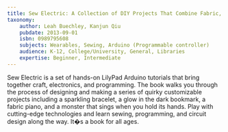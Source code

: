 ```yaml
---
title: Sew Electric: A Collection of DIY Projects That Combine Fabric, Electronics, and Sewing
taxonomy:
	author: Leah Buechley, Kanjun Qiu
	pubdate: 2013-09-01
	isbn: 0989795608
	subjects: Wearables, Sewing, Arduino (Programmable controller)
	audience: K-12, College/University, General, Libraries
	expertise: Beginner, Intermediate
---
```

Sew Electric is a set of hands-on LilyPad Arduino tutorials that bring together craft, electronics, and programming. The book walks you through the process of designing and making a series of quirky customizable projects including a sparkling bracelet, a glow in the dark bookmark, a fabric piano, and a monster that sings when you hold its hands. Play with cutting-edge technologies and learn sewing, programming, and circuit design along the way. It�s a book for all ages.